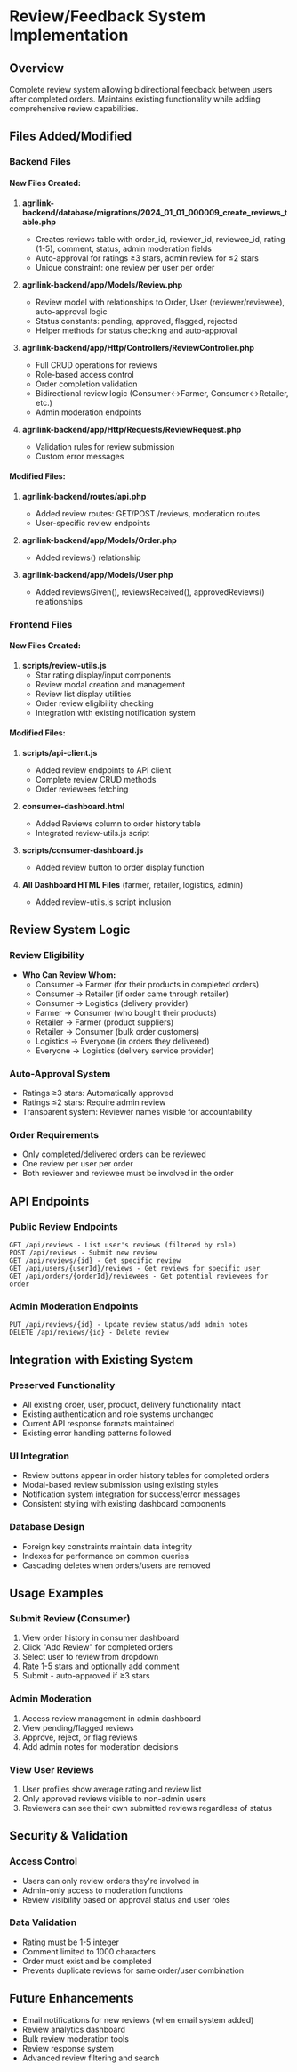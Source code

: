 # Review/Feedback System Implementation

## Overview
Complete review system allowing bidirectional feedback between users after completed orders. Maintains existing functionality while adding comprehensive review capabilities.

## Files Added/Modified

### Backend Files

#### New Files Created:
1. **agrilink-backend/database/migrations/2024_01_01_000009_create_reviews_table.php**
   - Creates reviews table with order_id, reviewer_id, reviewee_id, rating (1-5), comment, status, admin moderation fields
   - Auto-approval for ratings ≥3 stars, admin review for ≤2 stars
   - Unique constraint: one review per user per order

2. **agrilink-backend/app/Models/Review.php**
   - Review model with relationships to Order, User (reviewer/reviewee), auto-approval logic
   - Status constants: pending, approved, flagged, rejected
   - Helper methods for status checking and auto-approval

3. **agrilink-backend/app/Http/Controllers/ReviewController.php**
   - Full CRUD operations for reviews
   - Role-based access control
   - Order completion validation
   - Bidirectional review logic (Consumer↔Farmer, Consumer↔Retailer, etc.)
   - Admin moderation endpoints

4. **agrilink-backend/app/Http/Requests/ReviewRequest.php**
   - Validation rules for review submission
   - Custom error messages

#### Modified Files:
1. **agrilink-backend/routes/api.php**
   - Added review routes: GET/POST /reviews, moderation routes
   - User-specific review endpoints

2. **agrilink-backend/app/Models/Order.php**
   - Added reviews() relationship

3. **agrilink-backend/app/Models/User.php**
   - Added reviewsGiven(), reviewsReceived(), approvedReviews() relationships

### Frontend Files

#### New Files Created:
1. **scripts/review-utils.js**
   - Star rating display/input components
   - Review modal creation and management
   - Review list display utilities
   - Order review eligibility checking
   - Integration with existing notification system

#### Modified Files:
1. **scripts/api-client.js**
   - Added review endpoints to API client
   - Complete review CRUD methods
   - Order reviewees fetching

2. **consumer-dashboard.html**
   - Added Reviews column to order history table
   - Integrated review-utils.js script

3. **scripts/consumer-dashboard.js**
   - Added review button to order display function

4. **All Dashboard HTML Files** (farmer, retailer, logistics, admin)
   - Added review-utils.js script inclusion

## Review System Logic

### Review Eligibility
- **Who Can Review Whom:**
  - Consumer → Farmer (for their products in completed orders)
  - Consumer → Retailer (if order came through retailer)
  - Consumer → Logistics (delivery provider)
  - Farmer → Consumer (who bought their products)
  - Retailer → Farmer (product suppliers)
  - Retailer → Consumer (bulk order customers)
  - Logistics → Everyone (in orders they delivered)
  - Everyone → Logistics (delivery service provider)

### Auto-Approval System
- Ratings ≥3 stars: Automatically approved
- Ratings ≤2 stars: Require admin review
- Transparent system: Reviewer names visible for accountability

### Order Requirements
- Only completed/delivered orders can be reviewed
- One review per user per order
- Both reviewer and reviewee must be involved in the order

## API Endpoints

### Public Review Endpoints
```
GET /api/reviews - List user's reviews (filtered by role)
POST /api/reviews - Submit new review
GET /api/reviews/{id} - Get specific review
GET /api/users/{userId}/reviews - Get reviews for specific user
GET /api/orders/{orderId}/reviewees - Get potential reviewees for order
```

### Admin Moderation Endpoints
```
PUT /api/reviews/{id} - Update review status/add admin notes
DELETE /api/reviews/{id} - Delete review
```

## Integration with Existing System

### Preserved Functionality
- All existing order, user, product, delivery functionality intact
- Existing authentication and role systems unchanged
- Current API response formats maintained
- Existing error handling patterns followed

### UI Integration
- Review buttons appear in order history tables for completed orders
- Modal-based review submission using existing styles
- Notification system integration for success/error messages
- Consistent styling with existing dashboard components

### Database Design
- Foreign key constraints maintain data integrity
- Indexes for performance on common queries
- Cascading deletes when orders/users are removed

## Usage Examples

### Submit Review (Consumer)
1. View order history in consumer dashboard
2. Click "Add Review" for completed orders
3. Select user to review from dropdown
4. Rate 1-5 stars and optionally add comment
5. Submit - auto-approved if ≥3 stars

### Admin Moderation
1. Access review management in admin dashboard
2. View pending/flagged reviews
3. Approve, reject, or flag reviews
4. Add admin notes for moderation decisions

### View User Reviews
1. User profiles show average rating and review list
2. Only approved reviews visible to non-admin users
3. Reviewers can see their own submitted reviews regardless of status

## Security & Validation

### Access Control
- Users can only review orders they're involved in
- Admin-only access to moderation functions
- Review visibility based on approval status and user roles

### Data Validation
- Rating must be 1-5 integer
- Comment limited to 1000 characters
- Order must exist and be completed
- Prevents duplicate reviews for same order/user combination

## Future Enhancements
- Email notifications for new reviews (when email system added)
- Review analytics dashboard
- Bulk review moderation tools
- Review response system
- Advanced review filtering and search